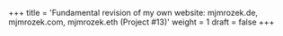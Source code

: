 +++
title = 'Fundamental revision of my own website: mjmrozek.de, mjmrozek.com, mjmrozek.eth (Project #13)'
weight = 1
draft = false
+++
